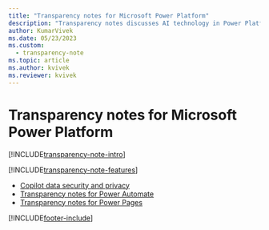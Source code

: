 ```yaml
---
title: "Transparency notes for Microsoft Power Platform"
description: "Transparency notes discusses AI technology in Power Platform and the key considerations for making use of this technology responsibly."
author: KumarVivek 
ms.date: 05/23/2023
ms.custom: 
  - transparency-note
ms.topic: article
ms.author: kvivek
ms.reviewer: kvivek
---
```


# Transparency notes for Microsoft Power Platform

[!INCLUDE[transparency-note-intro](includes/transparency-note-intro.md)]

[!INCLUDE[transparency-note-features](includes/transparency-note-features.md)]

- [Copilot data security and privacy](transparency-note-copilot-data-security-privacy.md)
- [Transparency notes for Power Automate](/power-automate/transparency-note)
- [Transparency notes for Power Pages](/power-pages/transparency-note)

[!INCLUDE[footer-include](includes/footer-banner.md)]

